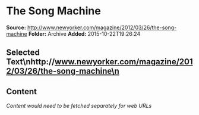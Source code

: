 # The Song Machine

**Source:** http://www.newyorker.com/magazine/2012/03/26/the-song-machine
**Folder:** Archive
**Added:** 2015-10-22T19:26:24


## Selected Text\nhttp://www.newyorker.com/magazine/2012/03/26/the-song-machine\n

## Content
*Content would need to be fetched separately for web URLs*
